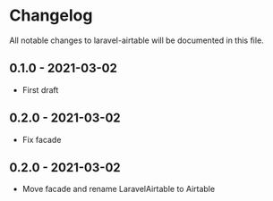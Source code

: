 # Changelog

All notable changes to laravel-airtable will be documented in this file.

## 0.1.0 - 2021-03-02

- First draft

## 0.2.0 - 2021-03-02

- Fix facade

## 0.2.0 - 2021-03-02

- Move facade and rename LaravelAirtable to Airtable
